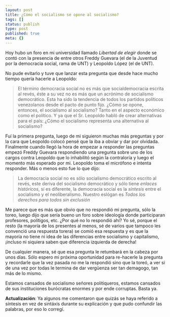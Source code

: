 ```yaml
---
layout: post
title: ¿Cómo el socialismo se opone al socialismo?
tags: []
status: publish
type: post
published: true
meta: {}
---
```

Hoy hubo un foro en mi universidad llamado <em>Libertad de elegir</em> donde se contó con la presencia de entre otros Freddy Guevara (el de la Juventud por la democracia social, rama de UNT) y Leopoldo López (el de UNT).

No pude evitarlo y tuve que lanzar esta pregunta que desde hace mucho tiempo quería hacerle a Leopoldo:

<blockquote>El término democracia social no es más que socialdemocracia escrita al revés, éste a su vez no es más que un acrónimo de socialismo democrático. Esta ha sido la tendencia de todos los partidos políticos venezolanos desde el pacto de punto fijo. ¿Cómo se opone, entonces, el socialismo al socialismo? Tanto en el aspecto económico como el político. Y ya que el Sr. Leopoldo habló de crear alternativas para el país: ¿Cómo el socialismo representa una alternativa al socialismo?</blockquote>

Fuí la primera pregunta, luego de mi siguieron muchas más preguntas y por la cara que Leopoldo colocó pensé que la iba a obviar y dar por olvidada. Finalmente cuando llegó la hora de empezar a responder las preguntas empezó Freddy Guevara respondiendo una pregunta sobre uno de los cargos contra Leopoldo que lo inhabilitó según la contraloría y luego el momento más esperado por mi. Leopoldo toma el micrófono e intenta responder. Más o menos esto fue lo que dijo:

<blockquote>La democracia social no es sólo socialismo democrático escrito al revés, este deriva del socialismo democrático y sólo tiene <em>enlaces históricos</em>, sí es diferente, la democracia social es la <em>síntesis</em> entre el socialismo y el neoliberalismo. Nuestro eslógan es <em>Todos los derechos para todos sin exclusión</em></blockquote>

Me parece que es más que obvio que no respondió mi pregunta, sólo la toreo, luego dijo que sería bueno un foro sobre ideología donde participaran profesores, polítigos, etc. ¿Por qué no lo respondió ahí? Yo sé, porque el resto (la mayoría de los presentes al menos, sé de varios que tampoco les convenció una respuesta torera) se comió esa respuesta y es que la mayoría no tiene ni idea de las diferencias entre socialismo y capitalismo, ¡incluso ni siquiera saben que diferencia izquierda de derecha!

De cualquier manera, sé que esa pregunta le retumbará en la cabeza por unos días. Sólo espero mi próxima oportunidad para re-hacerle la pregunta y recordarle que la vez pasada no me la respondió sino que la toreó, a ver si de una vez por todas le termina de dar vergüenza ser tan demagogo, tan más de lo mismo.

Estamos cansados de socialismo señores politiqueros, estamos cansados de sus instituciones burócratas enormes y por ende corruptas. Basta ya.

<strong>Actualización</strong>: Ya algunos me comentaron que quizás se haya referido a síntesis en vez de sintáxis durante su explicación y que pudo confundir las palabras, por eso lo corregí.
<!--break-->
